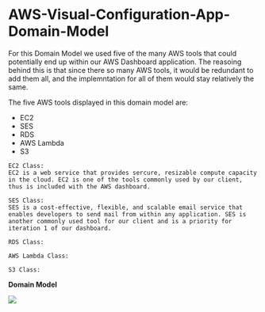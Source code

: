 # AWS-Visual-Configuration-App-Domain-Model

For this Domain Model we used five of the many AWS tools that could potentially end up within our AWS Dashboard application. The reasoing behind this is that since there
so many AWS tools, it would be redundant to add them all, and the implemntation for all of them would stay relatively the same.

The five AWS tools displayed in this domain model are:
- EC2
- SES
- RDS
- AWS Lambda
- S3

```
EC2 Class:
EC2 is a web service that provides sercure, resizable compute capacity in the cloud. EC2 is one of the tools commonly used by our client, thus is included with the AWS dashboard.
```
```
SES Class:
SES is a cost-effective, flexible, and scalable email service that enables developers to send mail from within any application. SES is another commonly used tool for our client and is a priority for iteration 1 of our dashboard.
```
```
RDS Class:
```
```
AWS Lambda Class:
```
```
S3 Class:
```



**Domain Model**

![](https://raw.githubusercontent.com/welawrence543/AWS-Visual-Configuration-App/master/Design/Capture.JPG)

